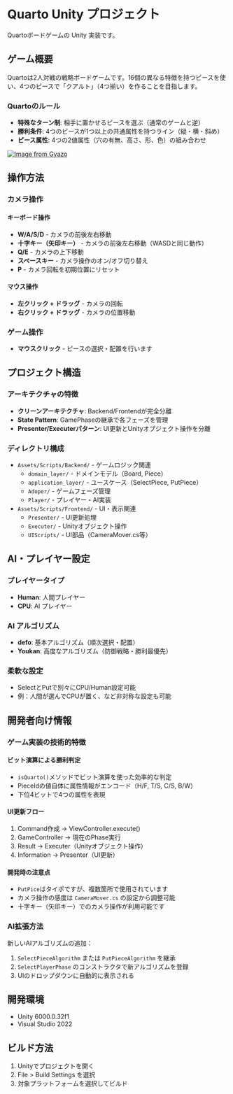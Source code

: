 # Quarto Unity プロジェクト

Quartoボードゲームの Unity 実装です。

## ゲーム概要

Quartoは2人対戦の戦略ボードゲームです。16個の異なる特徴を持つピースを使い、4つのピースで「クアルト」（4つ揃い）を作ることを目指します。

### Quartoのルール
- **特殊なターン制**: 相手に置かせるピースを選ぶ（通常のゲームと逆）
- **勝利条件**: 4つのピースが1つ以上の共通属性を持つライン（縦・横・斜め）
- **ピース属性**: 4つの2値属性（穴の有無、高さ、形、色）の組み合わせ

[![Image from Gyazo](https://i.gyazo.com/90da4125899236999c22bebcc5d18150.gif)](https://gyazo.com/90da4125899236999c22bebcc5d18150)

## 操作方法

### カメラ操作

#### キーボード操作
- **W/A/S/D** - カメラの前後左右移動
- **十字キー（矢印キー）** - カメラの前後左右移動（WASDと同じ動作）
- **Q/E** - カメラの上下移動
- **スペースキー** - カメラ操作のオン/オフ切り替え
- **P** - カメラ回転を初期位置にリセット

#### マウス操作
- **左クリック + ドラッグ** - カメラの回転
- **右クリック + ドラッグ** - カメラの位置移動

### ゲーム操作
- **マウスクリック** - ピースの選択・配置を行います

## プロジェクト構造

### アーキテクチャの特徴
- **クリーンアーキテクチャ**: Backend/Frontendが完全分離
- **State Pattern**: GamePhaseの継承で各フェーズを管理
- **Presenter/Executerパターン**: UI更新とUnityオブジェクト操作を分離

### ディレクトリ構成
- `Assets/Scripts/Backend/` - ゲームロジック関連
  - `domain_layer/` - ドメインモデル（Board, Piece）
  - `application_layer/` - ユースケース（SelectPiece, PutPiece）
  - `Adoper/` - ゲームフェーズ管理
  - `Player/` - プレイヤー・AI実装
- `Assets/Scripts/Frontend/` - UI・表示関連
  - `Presenter/` - UI更新処理
  - `Executer/` - Unityオブジェクト操作
  - `UIScripts/` - UI部品（CameraMover.cs等）

## AI・プレイヤー設定

### プレイヤータイプ
- **Human**: 人間プレイヤー
- **CPU**: AI プレイヤー

### AI アルゴリズム
- **defo**: 基本アルゴリズム（順次選択・配置）
- **Youkan**: 高度なアルゴリズム（防御戦略・勝利最優先）

### 柔軟な設定
- SelectとPutで別々にCPU/Human設定可能
- 例：人間が選んでCPUが置く、など非対称な設定も可能

## 開発者向け情報

### ゲーム実装の技術的特徴

#### ビット演算による勝利判定
- `isQuarto()`メソッドでビット演算を使った効率的な判定
- PieceIdの値自体に属性情報がエンコード（H/F, T/S, C/S, B/W）
- 下位4ビットで4つの属性を表現

#### UI更新フロー
1. Command作成 → ViewController.execute()
2. GameController → 現在のPhase実行
3. Result → Executer（Unityオブジェクト操作）
4. Information → Presenter（UI更新）

#### 開発時の注意点
- `PutPice`はタイポですが、複数箇所で使用されています
- カメラ操作の感度は `CameraMover.cs` の設定から調整可能
- 十字キー（矢印キー）でのカメラ操作が利用可能です

### AI拡張方法
新しいAIアルゴリズムの追加：
1. `SelectPieceAlgorithm` または `PutPieceAlgorithm` を継承
2. `SelectPlayerPhase` のコンストラクタで新アルゴリズムを登録
3. UIのドロップダウンに自動的に表示される

## 開発環境

- Unity 6000.0.32f1
- Visual Studio 2022

## ビルド方法

1. Unityでプロジェクトを開く
2. File > Build Settings を選択
3. 対象プラットフォームを選択してビルド
